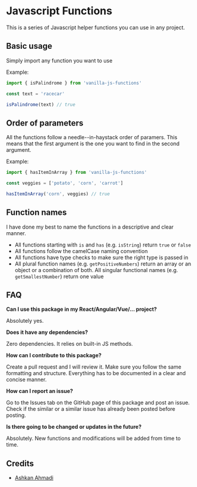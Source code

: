 # Javascript Functions

This is a series of Javascript helper functions you can use in any project.

## Basic usage

Simply import any function you want to use

Example:

```js
import { isPalindrome } from 'vanilla-js-functions'

const text = 'racecar'

isPalindrome(text) // true
```

## Order of parameters

All the functions follow a needle--in-haystack order of paramers. This means that the first argument is the one you want to find in the second argument.

Example:

```js
import { hasItemInArray } from 'vanilla-js-functions'

const veggies = ['potato', 'corn', 'carrot']

hasItemInArray('corn', veggies) // true
```

## Function names

I have done my best to name the functions in a descriptive and clear manner.

- All functions starting with `is` and `has` (e.g. `isString`) return `true` or `false`
- All functions follow the camelCase naming convention
- All functions have type checks to make sure the right type is passed in
- All plural function names (e.g. `getPositiveNumbers`) return an array or an object or a combination of both. All singular functional names (e.g. `getSmallestNumber`) return one value

## FAQ

**Can I use this package in my React/Angular/Vue/... project?**

Absolutely yes.

**Does it have any dependencies?**

Zero dependencies. It relies on built-in JS methods.

**How can I contribute to this package?**

Create a pull request and I will review it. Make sure you follow the same formatting and structure. Everything has to be documented in a clear and concise manner.

**How can I report an issue?**

Go to the Issues tab on the GitHub page of this package and post an issue. Check if the similar or a similar issue has already been posted before posting.

**Is there going to be changed or updates in the future?**

Absolutely. New functions and modifications will be added from time to time.

## Credits

- [Ashkan Ahmadi](https://twitter.com/ashkan_ahmadi)
